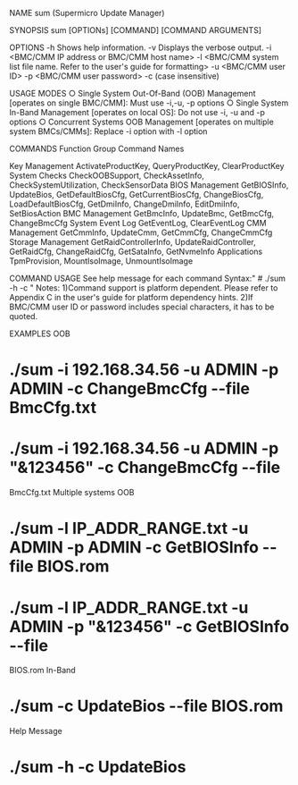 NAME
  sum (Supermicro Update Manager)

SYNOPSIS
  sum [OPTIONs] [COMMAND] [COMMAND ARGUMENTS]

OPTIONS
  -h  Shows help information.
  -v  Displays the verbose output.
  -i  <BMC/CMM IP address or BMC/CMM host name>
  -l  <BMC/CMM system list file name. Refer to the user's guide for formatting>
  -u  <BMC/CMM user ID>
  -p  <BMC/CMM user password>
  -c  <command name> (case insensitive)

USAGE MODES
○  Single System Out-Of-Band (OOB) Management [operates on single BMC/CMM]:
    Must use -i,-u, -p options
○  Single System In-Band Management [operates on local OS]: Do not use -i, -u
    and -p options
○  Concurrent Systems OOB Management [operates on multiple system BMCs/CMMs]:
    Replace -i option with -l option

COMMANDS
Function Group             Command Names

Key Management             ActivateProductKey, QueryProductKey, ClearProductKey
System Checks              CheckOOBSupport, CheckAssetInfo,
                           CheckSystemUtilization, CheckSensorData
BIOS Management            GetBIOSInfo, UpdateBios, GetDefaultBiosCfg,
                           GetCurrentBiosCfg, ChangeBiosCfg,
                           LoadDefaultBiosCfg, GetDmiInfo, ChangeDmiInfo,
                           EditDmiInfo, SetBiosAction
BMC Management             GetBmcInfo, UpdateBmc, GetBmcCfg, ChangeBmcCfg
System Event Log           GetEventLog, ClearEventLog
CMM Management             GetCmmInfo, UpdateCmm, GetCmmCfg, ChangeCmmCfg
Storage Management         GetRaidControllerInfo, UpdateRaidController,
                           GetRaidCfg, ChangeRaidCfg, GetSataInfo, GetNvmeInfo
Applications               TpmProvision, MountIsoImage, UnmountIsoImage

COMMAND USAGE
  See help message for each command
  Syntax:"  # ./sum -h -c <command name>"
  Notes: 1)Command support is platform dependent. Please refer to Appendix C in
         the user's guide for platform dependency hints.
         2)If BMC/CMM user ID or password includes special characters, it has
         to be quoted.

EXAMPLES
OOB
  # ./sum -i 192.168.34.56 -u ADMIN -p ADMIN -c ChangeBmcCfg --file BmcCfg.txt
  # ./sum -i 192.168.34.56 -u ADMIN -p "&123456" -c ChangeBmcCfg --file
  BmcCfg.txt
Multiple systems OOB
  # ./sum -l IP_ADDR_RANGE.txt -u ADMIN -p ADMIN -c GetBIOSInfo --file BIOS.rom
  # ./sum -l IP_ADDR_RANGE.txt -u ADMIN -p "&123456" -c GetBIOSInfo --file
  BIOS.rom
In-Band
  # ./sum -c UpdateBios --file BIOS.rom
Help Message
  # ./sum -h -c UpdateBios
